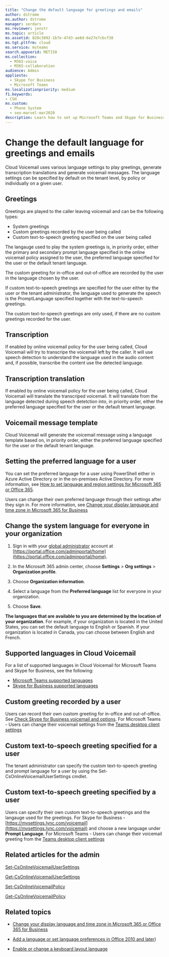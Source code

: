 ```yaml
---
title: "Change the default language for greetings and emails"
author: dstrome
ms.author: dstrome
manager: serdars
ms.reviewer: jenstr
ms.topic: article
ms.assetid: 820c3892-1b7e-47d3-ae8d-6e27e7cbcf38
ms.tgt.pltfrm: cloud
ms.service: msteams
search.appverid: MET150
ms.collection: 
  - M365-voice
  - M365-collaboration
audience: Admin
appliesto: 
  - Skype for Business
  - Microsoft Teams
ms.localizationpriority: medium
f1.keywords:
- CSH
ms.custom: 
  - Phone System
  - seo-marvel-mar2020
description: Learn how to set up Microsoft Teams and Skype for Business to use another language for your organization's default voicemail greeting.
---
```


# Change the default language for greetings and emails

Cloud Voicemail uses various language settings to play greetings, generate transcription translations and generate voicemail messages. The language settings can be
specified by default on the tenant level, by policy or individually on a given user.

## Greetings
Greetings are played to the caller leaving voicemail and can be the following types:

- System greetings
- Custom greetings recorded by the user being called
- Custom text-to-speech greeting specified on the user being called

The langauge used to play the system greetings is, in priority order, either the primary and secondary prompt language specified in the online voicemail policy assigned
to the user, the preferred language specified for the user or the default tenant language.

The custom greeting for in-office and out-of-office are recorded by the user in the language chosen by the user.

If custom text-to-speech greetings are specified for the user either by the user or the tenant administrator, the language used to generate the speech is the
PromptLanguage specified together with the text-to-speech greetings.

The custom text-to-speech greetings are only used, if there are no custom greetings recorded for the user.

## Transcription
If enabled by online voicemail policy for the user being called, Cloud Voicemail will try to transcripe the voicemail left by the caller. It will use speech detection
to understand the language used in the audio content and, if possible, transcribe the content use the detected language.

## Transcription translation
If enabled by online voicemail policy for the user being called, Cloud Voicemail will translate the transcriped voicemail. It will translate from the language detected
during speech detetction into, in priority order, either the preferred language specified for the user or the default tenant language.

## Voicemail message template
Cloud Voicemail will generate the voicemail message using a language template based on, in priority order, either the preferred language specified for the user or the
default tenant language.

## Setting the preferred language for a user
You can set the preferred language for a user using PowerShell either in Azure Active Directory or in the on-premises Active Directory. For more information, see [How to set language and region settings for Microsoft 365 or Office 365](/office365/troubleshoot/access-management/set-language-and-region).

Users can change their own preferred language through their settings after they sign in. For more information, see [Change your display language and time zone in Microsoft 365 for Business](https://support.office.com/article/change-your-display-language-and-time-zone-in-microsoft-365-for-business-6f238bff-5252-441e-b32b-655d5d85d15b?ui=en-US&rs=en-US&ad=US)

## Change the system language for everyone in your organization

1. Sign in with your [global administrator](https://support.office.com/article/da585eea-f576-4f55-a1e0-87090b6aaa9d) account at [https://portal.office.com/adminportal/home](https://portal.office.com/adminportal/home).

2. In the Microsoft 365 admin center, choose **Settings** > **Org settings** > **Organization profile**.
3. Choose **Organization information**.
4. Select a language from the **Preferred language** list for everyone in your organization.
5. Choose **Save**.

**The languages that are available to you are determined by the location of your organization**. For example, if your organization is located in the United States, you can set the default language to English or Spanish. If your organization is located in Canada, you can choose between English and French.

## Supported languages in Cloud Voicemail
For a list of supported languages in Cloud Voicemail for Microsoft Teams and Skype for Business, see the following:
  - [Microsoft Teams supported languages](languages-for-voicemail-greetings-and-messages.md)
  - [Skype for Business supported languages](/skypeforbusiness/what-is-phone-system-in-office-365/phone-system-voicemail/languages-for-voicemail-greetings-and-messages)

## Custom greeting recorded by a user
Users can record their own custom greeting for in-office and out-of-office. See [Check Skype for Business voicemail and options](https://support.office.com/article/2deea7f8-831f-4e85-a0d4-b34da55945a8). For Microsoft Teams - Users can change their voicemail settings from the [Teams desktop client settings](https://support.office.com/article/manage-your-call-settings-in-teams-456cb611-3477-496f-b31a-6ab752a7595f)

## Custom text-to-speech greeting specified for a user
The tenant administrator can specify the custom text-to-speech greeting and prompt language for a user by using the Set-CsOnlineVoicemailUserSettings cmdlet.

## Custom text-to-speech greeting specified by a user
Users can specify their own custom text-to-speech greetings and the langauge used for the greetings. For Skype for Business - [https://mysettings.lync.com/voicemail](https://mysettings.lync.com/voicemail) and choose a new language under **Prompt Language**. For Microsoft Teams - Users can change their voicemail greeting from the [Teams desktop client settings](https://support.office.com/article/manage-your-call-settings-in-teams-456cb611-3477-496f-b31a-6ab752a7595f)


## Related articles for the admin

[Set-CsOnlineVoicemailUserSettings](/powershell/module/skype/set-csonlinevoicemailusersettings)

[Get-CsOnlineVoicemailUserSettings](/powershell/module/skype/get-csonlinevoicemailusersettings)

[Set-CsOnlineVoicemailPolicy](/powershell/module/skype/set-csonlinevoicemailpolicy)

[Get-CsOnlineVoicemailPolicy](/powershell/module/skype/get-csonlinevoicemailpolicy)


## Related topics

- [Change your display language and time zone in Microsoft 365 or Office 365 for Business](https://support.office.com/article/Change-your-display-language-and-time-zone-in-Office-365-for-Business-6f238bff-5252-441e-b32b-655d5d85d15b)

- [Add a language or set language preferences in Office 2010 and later](https://support.office.com/article/Add-a-language-or-set-language-preferences-in-Office-663d9d94-ca99-4a0d-973e-7c4a6b8a827d))

- [Enable or change a keyboard layout language](https://support.office.com/article/Enable-or-change-a-keyboard-layout-language-1c2242c0-fe15-4bc3-99bc-535de6f4f258)
